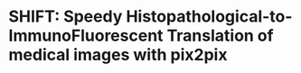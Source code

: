 # **SHIFT**: **S**peedy **H**istopathological-to-**I**mmunoFluorescent **T**ranslation of medical images with pix2pix
